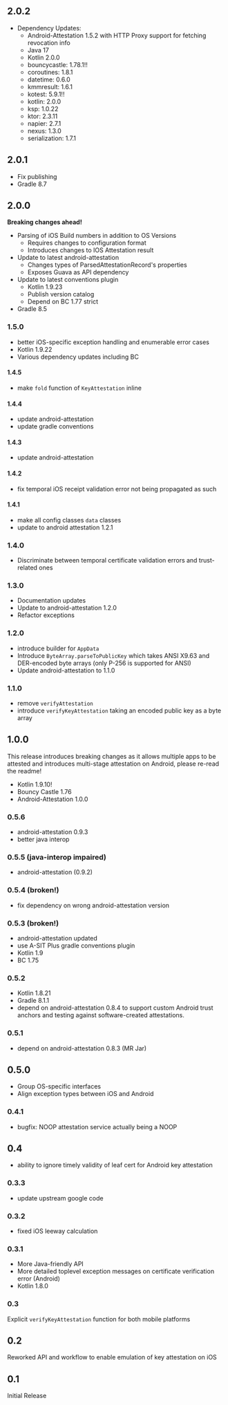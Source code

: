## 2.0.2
- Dependency Updates:
  -  Android-Attestation 1.5.2 with HTTP Proxy support for fetching revocation info
  -  Java 17
  -  Kotlin 2.0.0
  -  bouncycastle:  1.78.1!!
  -  coroutines:    1.8.1
  -  datetime:      0.6.0
  -  kmmresult:     1.6.1
  -  kotest:        5.9.1!!
  -  kotlin:        2.0.0
  -  ksp:           1.0.22
  -  ktor:          2.3.11
  -  napier:        2.7.1
  -  nexus:         1.3.0
  -  serialization: 1.7.1

## 2.0.1
 - Fix publishing
 - Gradle 8.7

## 2.0.0
**Breaking changes ahead!**

- Parsing of iOS Build numbers in addition to OS Versions
  - Requires changes to configuration format
  - Introduces changes to IOS Attestation result
- Update to latest android-attestation
  - Changes types of ParsedAttestationRecord's properties
  - Exposes Guava as API dependency
- Update to latest conventions plugin
  - Kotlin 1.9.23
  - Publish version catalog
  - Depend on BC 1.77 strict
- Gradle 8.5

### 1.5.0
- better iOS-specific exception handling and enumerable error cases
- Kotlin 1.9.22
- Various dependency updates including BC

#### 1.4.5
- make `fold` function of `KeyAttestation` inline

#### 1.4.4
- update android-attestation
- update gradle conventions

#### 1.4.3
- update android-attestation

#### 1.4.2
- fix temporal iOS receipt validation error not being propagated as such

#### 1.4.1
- make all config classes `data` classes
- update to android attestation 1.2.1

### 1.4.0
- Discriminate between temporal certificate validation errors and trust-related ones

### 1.3.0
- Documentation updates
- Update to android-attestation 1.2.0
- Refactor exceptions

### 1.2.0
- introduce builder for `AppData`
- Introduce `ByteArray.parseToPublicKey` which takes ANSI X9.63 and DER-encoded byte arrays
  (only P-256 is supported for ANSI)
- Update android-attestation to 1.1.0

### 1.1.0
- remove `verifyAttestation`
- introduce `verifyKeyAttestation` taking an encoded public key as a byte array

## 1.0.0
This release introduces breaking changes as it allows multiple apps to be attested and introduces multi-stage
attestation on Android, please re-read the readme!

- Kotlin 1.9.10!
- Bouncy Castle 1.76
- Android-Attestation 1.0.0

### 0.5.6
- android-attestation 0.9.3
- better java interop

### 0.5.5 (java-interop impaired)
- android-attestation (0.9.2)

### 0.5.4 (broken!)
- fix dependency on wrong android-attestation version

### 0.5.3 (broken!)
- android-attestation updated
- use A-SIT Plus gradle conventions plugin
- Kotlin 1.9
- BC 1.75

### 0.5.2
- Kotlin 1.8.21
- Gradle 8.1.1
- depend on android-attestation 0.8.4 to support custom Android trust anchors and testing against software-created
  attestations.

### 0.5.1
-  depend on android-attestation 0.8.3 (MR Jar)

## 0.5.0
- Group OS-specific interfaces
- Align exception types between iOS and Android

### 0.4.1
- bugfix: NOOP attestation service actually being a NOOP

## 0.4
- ability to ignore timely validity of leaf cert for Android key attestation

### 0.3.3
- update upstream google code

### 0.3.2
- fixed iOS leeway calculation

### 0.3.1
- More Java-friendly API
- More detailed toplevel exception messages on certificate verification error (Android)
- Kotlin 1.8.0

### 0.3
Explicit `verifyKeyAttestation` function for both mobile platforms

## 0.2
Reworked API and workflow to enable emulation of key attestation on iOS

## 0.1
Initial Release




 
